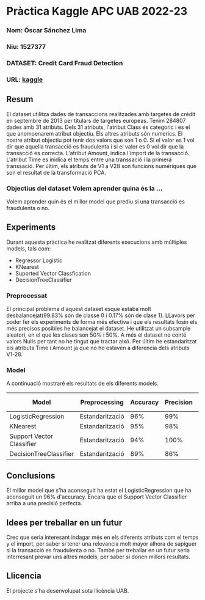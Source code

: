 # Pràctica Kaggle APC UAB 2022-23 
### Nom: Óscar Sánchez Lima 
### Niu: 1527377
### DATASET: Credit Card Fraud Detection
### URL: [kaggle](https://www.kaggle.com/datasets/mlg-ulb/creditcardfraud)
## Resum
El dataset utilitza dades de transaccions realitzades amb targetes de crédit en septembre de 2013 per titulars de targetes europeas.
Tenim 284807 dades amb 31 atributs. Dels 31 atributs, l'atribut Class és categoric i es el que anomoenarem atribut objectiu. Els altres atributs són numerics.
El nostre atribut objectiu pot tenir dos valors que son 1 o 0. Si el valor es 1 vol dir que aquella transacció es fraudulenta i si el valor es 0 vol dir que la transacció es correcta. L'atribut Amount, indica l'import de la transacció. L'atribut Time es inidica el temps entre una transsació i la primera transsació. Per últim, els atributs de V1 a V28 son funcions numériques que son el resultat de la transformació PCA. 

### Objectius del dataset Volem aprender quina és la ...
Volem aprender quin és el millor model que prediu si una transacció es fraudulenta o no.

## Experiments
Durant aquesta pràctica he realitzat diferents execucions amb múltiples models, tals com:
* Regressor Logístic
* KNearest
* Suported Vector Classfication
* DecisionTreeClassifier

### Preprocessat
El principal problema d'aquest dataset esque estaba molt desbalancejat(99.83% són de classe 0 i 0.17% són de clase 1). LLavors per poder fer els experiments de forma més efectiva i que els resultats fosin els més precisos posibles he balancejat el dataset. He utilitzat un subsample aleatori, en el que les clases son 50% i 50%. 
A més el dataset no conté valors Nulls per tant no he tingut que tractar aixó. Per últim he estandaritzat  els atributs Time i Amount ja que no ho estaven a diferencia  dels atributs V1-28. 

### Model
A continuació mostraré els resultats de els diferents models. 

| Model | Preprocessing | Accuracy | Precision | Recall | F1-Score |
| -- | -- | -- | -- | -- | -- |
| LogisticRegression | Estandarització | 96% | 99% | 93% | 96% |
| KNearest| Estandarització | 95% | 98% | 93% | 95% |
| Support Vector Classifier | Estandarització | 94% | 100% | 88% | 94% |
| DecisionTreeClassifier| Estandarització | 89% | 86% | 93% | 89% |


## Conclusions
El millor model que s'ha aconseguit ha estat el LogisticRegression que ha aconseguit un 96% d'accuracy. Encara que el Support Vector Classifier arriba a una precisió perfecta. 

## Idees per treballar en un futur
Crec que seria interesant indagar més en els diferents atributs com el temps y el import, per saber si tener una relevancia molt mayor alhora de sapiguer si la transacció es fraudulenta o no. També per treballar en un futur seria interresant provar uns altres models, per saber si donen millors resultats. 


## Llicencia
El projecte s’ha desenvolupat sota llicència UAB.
